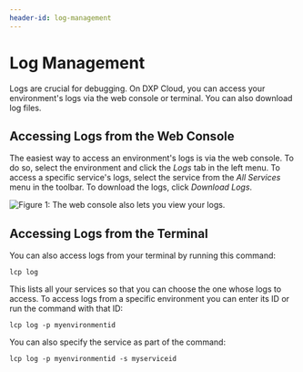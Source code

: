 ```yaml
---
header-id: log-management
---
```


# Log Management

Logs are crucial for debugging. On DXP Cloud, you can access your environment's 
logs via the web console or terminal. You can also download log files. 

## Accessing Logs from the Web Console

The easiest way to access an environment's logs is via the web console. To do 
so, select the environment and click the *Logs* tab in the left menu. To access 
a specific service's logs, select the service from the *All Services* menu in 
the toolbar. To download the logs, click *Download Logs*. 

![Figure 1: The web console also lets you view your logs.](../../images/logs-web-console.png)

## Accessing Logs from the Terminal

You can also access logs from your terminal by running this command: 

```shell
lcp log
```

This lists all your services so that you can choose the one whose logs to 
access. To access logs from a specific environment you can enter its ID or run 
the command with that ID: 

```shell
lcp log -p myenvironmentid
```

You can also specify the service as part of the command: 

```shell
lcp log -p myenvironmentid -s myserviceid
```
